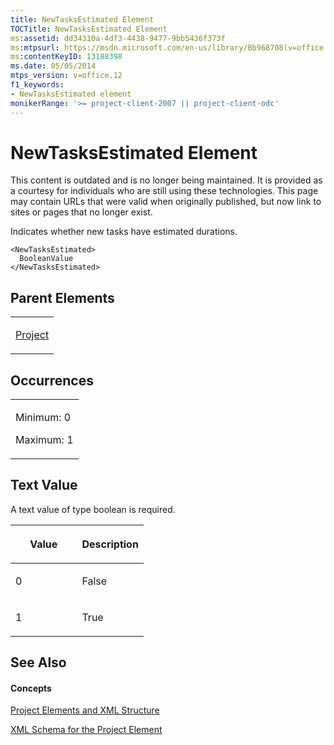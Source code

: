 ```yaml
---
title: NewTasksEstimated Element
TOCTitle: NewTasksEstimated Element
ms:assetid: dd34310a-4df3-4438-9477-9bb5436f373f
ms:mtpsurl: https://msdn.microsoft.com/en-us/library/Bb968708(v=office.12)
ms:contentKeyID: 13188398
ms.date: 05/05/2014
mtps_version: v=office.12
f1_keywords:
- NewTasksEstimated element
monikerRange: '>= project-client-2007 || project-client-odc'
---
```


# NewTasksEstimated Element

This content is outdated and is no longer being maintained. It is provided as a courtesy for individuals who are still using these technologies. This page may contain URLs that were valid when originally published, but now link to sites or pages that no longer exist.

Indicates whether new tasks have estimated durations.

    <NewTasksEstimated>
      BooleanValue
    </NewTasksEstimated>

## Parent Elements

<table>
<colgroup>
<col style="width: 100%" />
</colgroup>
<tbody>
<tr class="odd">
<td><p><a href="bb968701(v=office.12).md">Project</a></p></td>
</tr>
</tbody>
</table>

## Occurrences

<table>
<colgroup>
<col style="width: 100%" />
</colgroup>
<tbody>
<tr class="odd">
<td><p>Minimum: 0</p>
<p>Maximum: 1</p></td>
</tr>
</tbody>
</table>

## Text Value

A text value of type boolean is required.

<table>
<colgroup>
<col style="width: 50%" />
<col style="width: 50%" />
</colgroup>
<thead>
<tr class="header">
<th><p>Value</p></th>
<th><p>Description</p></th>
</tr>
</thead>
<tbody>
<tr class="odd">
<td><p>0</p></td>
<td><p>False</p></td>
</tr>
<tr class="even">
<td><p>1</p></td>
<td><p>True</p></td>
</tr>
</tbody>
</table>

## See Also

#### Concepts

[Project Elements and XML Structure](bb968439\(v=office.12\).md)

[XML Schema for the Project Element](bb968695\(v=office.12\).md)


